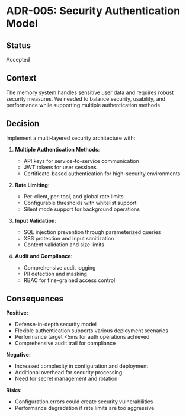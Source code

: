 # ADR-005: Security Authentication Model

## Status
Accepted

## Context
The memory system handles sensitive user data and requires robust security measures. We needed to balance security, usability, and performance while supporting multiple authentication methods.

## Decision
Implement a multi-layered security architecture with:

1. **Multiple Authentication Methods**:
   - API keys for service-to-service communication
   - JWT tokens for user sessions
   - Certificate-based authentication for high-security environments

2. **Rate Limiting**:
   - Per-client, per-tool, and global rate limits
   - Configurable thresholds with whitelist support
   - Silent mode support for background operations

3. **Input Validation**:
   - SQL injection prevention through parameterized queries
   - XSS protection and input sanitization
   - Content validation and size limits

4. **Audit and Compliance**:
   - Comprehensive audit logging
   - PII detection and masking
   - RBAC for fine-grained access control

## Consequences
**Positive:**
- Defense-in-depth security model
- Flexible authentication supports various deployment scenarios  
- Performance target <5ms for auth operations achieved
- Comprehensive audit trail for compliance

**Negative:**
- Increased complexity in configuration and deployment
- Additional overhead for security processing
- Need for secret management and rotation

**Risks:**
- Configuration errors could create security vulnerabilities
- Performance degradation if rate limits are too aggressive